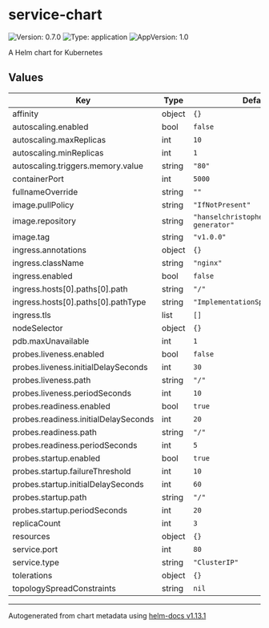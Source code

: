 # service-chart

![Version: 0.7.0](https://img.shields.io/badge/Version-0.7.0-informational?style=flat-square) ![Type: application](https://img.shields.io/badge/Type-application-informational?style=flat-square) ![AppVersion: 1.0](https://img.shields.io/badge/AppVersion-1.0-informational?style=flat-square)

A Helm chart for Kubernetes

## Values

| Key | Type | Default | Description |
|-----|------|---------|-------------|
| affinity | object | `{}` |  |
| autoscaling.enabled | bool | `false` |  |
| autoscaling.maxReplicas | int | `10` |  |
| autoscaling.minReplicas | int | `1` |  |
| autoscaling.triggers.memory.value | string | `"80"` |  |
| containerPort | int | `5000` |  |
| fullnameOverride | string | `""` |  |
| image.pullPolicy | string | `"IfNotPresent"` |  |
| image.repository | string | `"hanselchristopher001/password-generator"` |  |
| image.tag | string | `"v1.0.0"` |  |
| ingress.annotations | object | `{}` |  |
| ingress.className | string | `"nginx"` |  |
| ingress.enabled | bool | `false` |  |
| ingress.hosts[0].paths[0].path | string | `"/"` |  |
| ingress.hosts[0].paths[0].pathType | string | `"ImplementationSpecific"` |  |
| ingress.tls | list | `[]` |  |
| nodeSelector | object | `{}` |  |
| pdb.maxUnavailable | int | `1` |  |
| probes.liveness.enabled | bool | `false` |  |
| probes.liveness.initialDelaySeconds | int | `30` |  |
| probes.liveness.path | string | `"/"` |  |
| probes.liveness.periodSeconds | int | `10` |  |
| probes.readiness.enabled | bool | `true` |  |
| probes.readiness.initialDelaySeconds | int | `20` |  |
| probes.readiness.path | string | `"/"` |  |
| probes.readiness.periodSeconds | int | `5` |  |
| probes.startup.enabled | bool | `true` |  |
| probes.startup.failureThreshold | int | `10` |  |
| probes.startup.initialDelaySeconds | int | `60` |  |
| probes.startup.path | string | `"/"` |  |
| probes.startup.periodSeconds | int | `20` |  |
| replicaCount | int | `3` |  |
| resources | object | `{}` |  |
| service.port | int | `80` |  |
| service.type | string | `"ClusterIP"` |  |
| tolerations | object | `{}` |  |
| topologySpreadConstraints | string | `nil` |  |

----------------------------------------------
Autogenerated from chart metadata using [helm-docs v1.13.1](https://github.com/norwoodj/helm-docs/releases/v1.13.1)
